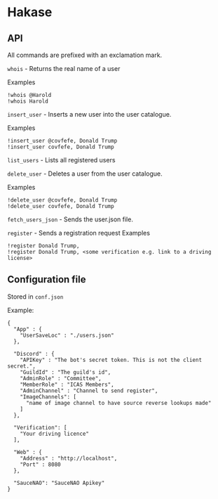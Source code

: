 # Hakase

## API
All commands are prefixed with an exclamation mark.

`whois` - Returns the real name of a user

Examples
```
!whois @Harold
!whois Harold
```
`insert_user` - Inserts a new user into the user catalogue.

Examples
```
!insert_user @covfefe, Donald Trump
!insert_user covfefe, Donald Trump
```
`list_users` - Lists all registered users

`delete_user` - Deletes a user from the user catalogue.

Examples
```
!delete_user @covfefe, Donald Trump
!delete_user covfefe, Donald Trump
```

`fetch_users_json` - Sends the user.json file.

`register` - Sends a registration request
Examples
```
!register Donald Trump, 
!register Donald Trump, <some verification e.g. link to a driving license>
```
## Configuration file
Stored in `conf.json`

Example:
```
{
  "App" : {
    "UserSaveLoc" : "./users.json"
  },

  "Discord" : {
    "APIKey" : "The bot's secret token. This is not the client secret.",
    "GuildId" : "The guild's id",
    "AdminRole" : "Committee",
    "MemberRole" : "ICAS Members",
    "AdminChannel" : "Channel to send register",
    "ImageChannels": [
      "name of image channel to have source reverse lookups made"
    ]
  },

  "Verification": [
    "Your driving licence"
  ],

  "Web" : {
    "Address" : "http://localhost",
    "Port" : 8080
  },

  "SauceNAO": "SauceNAO Apikey"
}

```
